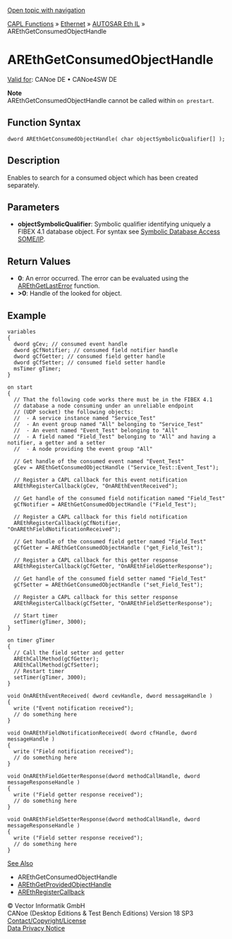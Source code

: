[Open topic with navigation](../../../../../../CANoeDEFamily.htm#Topics/CAPLFunctions/IP/AUTOSARethIL/Functions/CAPLfunctionAREthGetConsumedObjectHandle.md)

[CAPL Functions](../../../CAPLfunctions.md) » [Ethernet](../../CAPLEthernetStartPage.md) » [AUTOSAR Eth IL](../CAPLfunctionsAREthILOverview.md) » AREthGetConsumedObjectHandle

# AREthGetConsumedObjectHandle

[Valid for](../../../../Shared/FeatureAvailability.md): CANoe DE • CANoe4SW DE

**Note**  
AREthGetConsumedObjectHandle cannot be called within `on prestart`.

## Function Syntax

```plaintext
dword AREthGetConsumedObjectHandle( char objectSymbolicQualifier[] );
```

## Description

Enables to search for a consumed object which has been created separately.

## Parameters

- **objectSymbolicQualifier**: Symbolic qualifier identifying uniquely a FIBEX 4.1 database object. For syntax see [Symbolic Database Access SOME/IP](../../../../CANoeCANalyzer/Ethernet/ILSomeIP/ILSomeIPConfigFromDataBase.md).

## Return Values

- **0**: An error occurred. The error can be evaluated using the [AREthGetLastError](CAPLfunctionAREthGetLastError.md) function.
- **>0**: Handle of the looked for object.

## Example

```plaintext
variables
{
  dword gCev; // consumed event handle
  dword gCfNotifier; // consumed field notifier handle
  dword gCfGetter; // consumed field getter handle
  dword gCfSetter; // consumed field setter handle
  msTimer gTimer;
}

on start
{
  // That the following code works there must be in the FIBEX 4.1
  // database a node consuming under an unreliable endpoint
  // (UDP socket) the following objects:
  //  - A service instance named "Service_Test"
  //  - An event group named "All" belonging to "Service_Test"
  //  - An event named "Event_Test" belonging to "All"
  //  - A field named "Field_Test" belonging to "All" and having a notifier, a getter and a setter
  //  - A node providing the event group "All"

  // Get handle of the consumed event named "Event_Test"
  gCev = AREthGetConsumedObjectHandle ("Service_Test::Event_Test");

  // Register a CAPL callback for this event notification
  AREthRegisterCallback(gCev, "OnAREthEventReceived");

  // Get handle of the consumed field notification named "Field_Test"
  gCfNotifier = AREthGetConsumedObjectHandle ("Field_Test");

  // Register a CAPL callback for this field notification
  AREthRegisterCallback(gCfNotifier, "OnAREthFieldNotificationReceived");

  // Get handle of the consumed field getter named "Field_Test"
  gCfGetter = AREthGetConsumedObjectHandle ("get_Field_Test");

  // Register a CAPL callback for this getter response
  AREthRegisterCallback(gCfGetter, "OnAREthFieldGetterResponse");

  // Get handle of the consumed field setter named "Field_Test"
  gCfSetter = AREthGetConsumedObjectHandle ("set_Field_Test");

  // Register a CAPL callback for this setter response
  AREthRegisterCallback(gCfSetter, "OnAREthFieldSetterResponse");

  // Start timer
  setTimer(gTimer, 3000);
}

on timer gTimer
{
  // Call the field setter and getter
  AREthCallMethod(gCfGetter);
  AREthCallMethod(gCfSetter);
  // Restart timer
  setTimer(gTimer, 3000);
}

void OnAREthEventReceived( dword cevHandle, dword messageHandle )
{
  write ("Event notification received");
  // do something here
}

void OnAREthFieldNotificationReceived( dword cfHandle, dword messageHandle )
{
  write ("Field notification received");
  // do something here
}

void OnAREthFieldGetterResponse(dword methodCallHandle, dword messageResponseHandle )
{
  write ("Field getter response received");
  // do something here
}

void OnAREthFieldSetterResponse(dword methodCallHandle, dword messageResponseHandle )
{
  write ("Field setter response received");
  // do something here
}
```

[See Also](javascript:void(0);)
- AREthGetConsumedObjectHandle
- [AREthGetProvidedObjectHandle](CAPLfunctionAREthGetProvidedObjectHandle.md#aanchor17612)
- [AREthRegisterCallback](CAPLfunctionAREthRegisterCallback.md#aanchor7810)

© Vector Informatik GmbH  
CANoe (Desktop Editions & Test Bench Editions) Version 18 SP3  
[Contact/Copyright/License](../../../../Shared/ContactCopyrightLicense.md)  
[Data Privacy Notice](https://www.vector.com/int/en/company/get-info/privacy-policy/)
